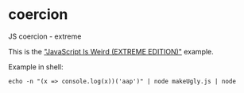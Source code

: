# coercion
JS coercion - extreme

This is the ["JavaScript Is Weird (EXTREME EDITION)"](https://www.youtube.com/watch?v=sRWE5tnaxlI) example.

Example in shell:

```
echo -n "(x => console.log(x))('aap')" | node makeUgly.js | node
```
